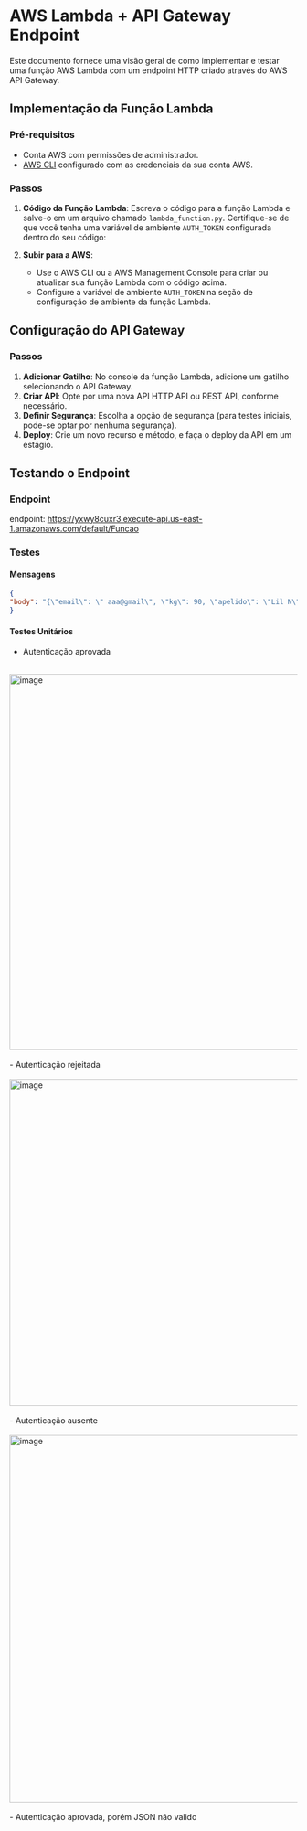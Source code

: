 # AWS Lambda + API Gateway Endpoint

Este documento fornece uma visão geral de como implementar e testar uma função AWS Lambda com um endpoint HTTP criado através do AWS API Gateway.

## Implementação da Função Lambda

### Pré-requisitos

- Conta AWS com permissões de administrador.
- [AWS CLI](https://aws.amazon.com/cli/) configurado com as credenciais da sua conta AWS.

### Passos

1. **Código da Função Lambda**: Escreva o código para a função Lambda e salve-o em um arquivo chamado `lambda_function.py`. Certifique-se de que você tenha uma variável de ambiente `AUTH_TOKEN` configurada dentro do seu código:

2. **Subir para a AWS**:
    - Use o AWS CLI ou a AWS Management Console para criar ou atualizar sua função Lambda com o código acima.
    - Configure a variável de ambiente `AUTH_TOKEN` na seção de configuração de ambiente da função Lambda.

## Configuração do API Gateway

### Passos

1. **Adicionar Gatilho**: No console da função Lambda, adicione um gatilho selecionando o API Gateway.
2. **Criar API**: Opte por uma nova API HTTP API ou REST API, conforme necessário.
3. **Definir Segurança**: Escolha a opção de segurança (para testes iniciais, pode-se optar por nenhuma segurança).
4. **Deploy**: Crie um novo recurso e método, e faça o deploy da API em um estágio.

## Testando o Endpoint

### Endpoint
endpoint: https://yxwy8cuxr3.execute-api.us-east-1.amazonaws.com/default/Funcao
### Testes
#### Mensagens
```json
{
"body": "{\"email\": \" aaa@gmail\", \"kg\": 90, \"apelido\": \"Lil N\"}"
}
````
#### Testes Unitários
- Autenticação aprovada
<br><br>
<img width="658" alt="image" src="https://github.com/MathFidelis/ponderadalambda/blob/main/Screenshot%202023-11-08%20133022.png">
<br><br>
- Autenticação rejeitada
<br><br>
<img width="572" alt="image" src="https://github.com/MathFidelis/ponderadalambda/blob/main/Screenshot%202023-11-08%20133506.png">
<br><br>
- Autenticação ausente
<br><br>
<img width="643" alt="image" src="https://github.com/RodrigoMMartins1/ATIVIDADE_PROGRAMACAO_POST/assets/99209230/16cea17d-df08-45bd-ac1b-36d6ba4f7a9f">
<br><br>
- Autenticação aprovada, porém JSON não valido
<br><br>

